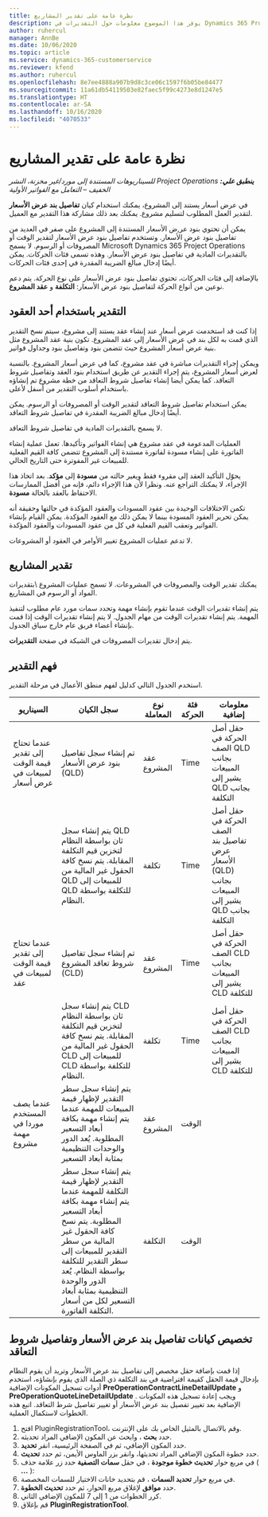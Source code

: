 ```yaml
---
title: نظرة عامة على تقدير المشاريع
description: يوفر هذا الموضوع معلومات حول التقديرات في Dynamics 365 Project Operations.
author: ruhercul
manager: AnnBe
ms.date: 10/06/2020
ms.topic: article
ms.service: dynamics-365-customerservice
ms.reviewer: kfend
ms.author: ruhercul
ms.openlocfilehash: 8e7ee4888a907b9d8c3ce06c1597f6b05be84477
ms.sourcegitcommit: 11a61db54119503e82faec5f99c4273e8d1247e5
ms.translationtype: HT
ms.contentlocale: ar-SA
ms.lasthandoff: 10/16/2020
ms.locfileid: "4070533"
---
```

# <a name="estimate-projects-overview"></a>نظرة عامة على تقدير المشاريع

_**ينطبق علي:** ‏‫Project Operations للسيناريوهات المستندة إلى مورد/غير مخزنة‬، ‏‫النشر الخفيف – التعامل مع الفواتير الأولية‬_

في عرض أسعار يستند إلى المشروع، يمكنك استخدام كيان **تفاصيل بند عرض الأسعار** لتقدير العمل المطلوب لتسليم مشروع. يمكنك بعد ذلك مشاركة هذا التقدير مع العميل.

يمكن أن تحتوي بنود عر,ض الأسعار المستندة إلى المشروع على صفر في العديد من تفاصيل بنود عرض الأسعار. وتستخدم تفاصيل بنود عرض الأسعار لتقدير الوقت أو المصروفات أو الرسوم. لا يسمح Microsoft Dynamics 365 Project Operations بالتقديرات المادية في تفاصيل بنود عرض الأسعار. وهذه تسمى فئات الحركات. يمكن أيضًا إدخال مبالغ الضريبة المقدرة في إحدى فئات الحركات.

بالإضافة إلى فئات الحركات، تحتوي تفاصيل بنود عرض الأسعار على نوع الحركة. يتم دعم نوعين من أنواع الحركة لتفاصيل بنود عرض الأسعار: **التكلفة** و **عقد المشروع**.

## <a name="estimate-by-using-a-contract"></a>التقدير باستخدام أحد العقود

إذا كنت قد استخدمت عرض أسعار عند إنشاء عقد يستند إلى مشروع، سيتم نسخ التقدير الذي قمت به لكل بند في عرض الأسعار إلى عقد المشروع. تكون بنية عقد المشروع مثل بنية عرض أسعار المشروع حيث تتضمن بنود وتفاصيل بنود وجداول فواتير.

ويمكن إجراء التقديرات مباشرة في عقد مشروع، كما في عرض أسعار المشروع. بالنسبة لعرض أسعار المشروع، يتم إجراء التقدير عن طريق استخدام بنود العقد وتفاصيل شروط التعاقد. كما يمكن أيضا إنشاء تفاصيل شروط التعاقد من خطة مشروع تم إنشاؤه باستخدام أسلوب التقدير من أسفل لأعلى.

يمكن استخدام تفاصيل شروط التعاقد لتقدير الوقت أو المصروفات أو الرسوم. يمكن أيضًا إدخال مبالغ الضريبة المقدرة في تفاصيل شروط التعاقد.

لا يسمح بالتقديرات المادية في تفاصيل شروط التعاقد.

العمليات المدعومة في عقد مشروع هي إنشاء الفواتير وتأكيدها. تعمل عملية إنشاء الفاتورة على إنشاء مسودة لفاتورة مستندة إلى المشروع تتضمن كافة القيم الفعلية للمبيعات غير المفوترة حتى التاريخ الحالي.

يحوّل التأكيد العقد إلى مقروء فقط ويغير حالته من **مسودة** إلى **مؤكد**. بعد اتخاذ هذا الإجراء، لا يمكنك التراجع عنه. ونظرا لأن هذا الإجراء دائم، فإنه من أفضل الممارسات الاحتفاظ بالعقد بالحالة **مسودة**.

تكمن الاختلافات الوحيدة بين عقود المسودات والعقود المؤكدة في حالتها وحقيقة أنه يمكن تحرير العقود المسودة بينما لا يمكن ذلك مع العقود المؤكدة. يمكن القيام بإنشاء الفواتير وتعقب القيم الفعلية في كل من عقود المسودات والعقود المؤكدة.

لا تدعم عمليات المشروع تغيير الأوامر في العقود أو المشروعات.

## <a name="estimating-projects"></a>تقدير المشاريع

يمكنك تقدير الوقت والمصروفات في المشروعات. لا تسمح عمليات المشروع \بتقديرات المواد أو الرسوم في المشاريع.

يتم إنشاء تقديرات الوقت عندما تقوم بإنشاء مهمة وتحدد سمات مورد عام مطلوب لتنفيذ المهمة. يتم إنشاء تقديرات الوقت من مهام الجدول. لا يتم إنشاء تقديرات الوقت إذا قمت بإنشاء أعضاء فريق عام خارج سياق الجدول.

يتم إدخال تقديرات المصروفات في الشبكة في صفحة **التقديرات**.

## <a name="understanding-estimation"></a>فهم التقدير

استخدم الجدول التالي كدليل لفهم منطق الأعمال في مرحلة التقدير.

| السيناريو                                                                                                                                                                                                                                                                                                                                          | سجل الكيان                                                                                                                                                                                                       | ‏‫نوع المعاملة | فئة الحركة | معلومات إضافية                                                            |
|---------------------------------------------------------------------------------------------------------------------------------------------------------------------------------------------------------------------------------------------------------------------------------------------------------------------------------------------------|---------------------------------------------------------------------------------------------------------------------------------------------------------------------------------------------------------------------|------------------|-------------|-----------------------------------------------------------------------------------|
| عندما تحتاج إلى تقدير قيمة الوقت لمبيعات في عرض أسعار                                                                                                                                                                                                                                                                                    | تم إنشاء سجل تفاصيل بنود عرض الأسعار (QLD)                                                                                                                                                                               | عقد المشروع | Time        | حقل أصل الحركة في الصف QLD بجانب المبيعات يشير إلى QLD بجانب التكلفة |
|                                                                                                                                                                                                                                                                                     | يتم إنشاء سجل QLD ثان بواسطة النظام لتخزين قيم التكلفة المقابلة. يتم نسخ كافة الحقول غير المالية من QLD للمبيعات إلى QLD للتكلفة بواسطة النظام.                                                                                                                                                                               | تكلفة | Time        | حقل أصل الحركة في الصف تفاصيل بند عرض الأسعار (QLD) بجانب المبيعات يشير إلى QLD بجانب التكلفة |
| عندما تحتاج إلى تقدير قيمة الوقت لمبيعات في عقد                                                                                                                                                                                                                                                                                 | تم إنشاء سجل تفاصيل شروط تعاقد المشروع (CLD)                                                                                                                                                                    | عقد المشروع | Time        | حقل أصل الحركة في الصف CLD بجانب المبيعات يشير إلى CLD للتكلفة      |
|                                                                                                                                                                                                                                                                                  | يتم إنشاء سجل CLD ثان بواسطة النظام لتخزين قيم التكلفة المقابلة. يتم نسخ كافة الحقول غير المالية من CLD للمبيعات إلى CLD للتكلفة بواسطة النظام.                                                                                                                                                                    | تكلفة | Time        | حقل أصل الحركة في الصف CLD بجانب المبيعات يشير إلى CLD للتكلفة      |
| عندما يصف المستخدم موردا في مهمة مشروع                                                                                                                                                                                                                                                                                            | يتم إنشاء سجل سطر التقدير لإظهار قيمة المبيعات للمهمة عندما يتم إنشاء مهمة بكافة أبعاد التسعير المطلوبة. يُعد الدور والوحدات التنظيمية بمثابة أبعاد التسعير | عقد المشروع | الوقت        |                                                                                   |
|     | يتم إنشاء سجل سطر التقدير لإظهار قيمة التكلفة للمهمة عندما يتم إنشاء مهمة بكافة أبعاد التسعير المطلوبة. يتم نسخ كافة الحقول غير المالية من سطر التقدير للمبيعات إلى سطر التقدير للتكلفة بواسطة النظام. يُعد الدور والوحدة التنظيمية بمثابة أبعاد التسعير لكل من أسعار التكلفة الفاتورة.                                                                                                                                                                                                                | التكلفة             | الوقت           |                                                                                   |



## <a name="customize-the-quote-line-detail-and-contract-line-detail-entities"></a>تخصيص كيانات تفاصيل بند عرض الأسعار وتفاصيل شروط التعاقد

إذا قمت بإضافة حقل مخصص إلى تفاصيل بند عرض الأسعار وتريد أن يقوم النظام بإدخال قيمة الحقل كقيمة افتراضية في بند التكلفة ذي الصلة الذي يقوم بإنشاؤه، استخدم أدوات تسجيل المكونات الإضافية **PreOperationContractLineDetailUpdate** و **PreOperationQuoteLineDetailUpdate** . ويجب إعادة تسجيل هذه المكونات الإضافية بعد تغيير تفصيل بند عرض الأسعار أو تغيير تفاصيل شرط التعاقد. اتبع هذه الخطوات لاستكمال العملية.

1. افتح PluginRegistrationTool، وقم بالاتصال بالمثيل الخاص بك على الإنترنت.
2. حدد **بحث** ، وابحث عن المكون الإضافي المراد تحديثه.
3. حدد المكون الإضافي، ثم في الصفحة الرئيسية، انقر **تحديد**.
4. حدد خطوة المكون الإضافي المراد تحديثها، وانقر بزر الماوس الأيمن، ثم حدد **تحديث**.
5. في مربع حوار **تحديث خطوة موجودة** ، في حقل **سمات التصفية** حدد زر علامة حذف ( **...** ):
6. في مربع حوار **تحديد السمات** ، قم بتحديد خانات الاختيار للسمات المخصصة.
7. حدد **موافق** لإغلاق مربع الحوار، ثم حدد **تحديث الخطوة**.
8. كرر الخطوات من 1 إلى 7 للمكون الإضافي الثاني.
9. قم بإغلاق **PluginRegistrationTool**.
